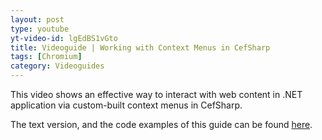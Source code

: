 ```yaml
---
layout: post
type: youtube
yt-video-id: lgEdBS1vGto
title: Videoguide | Working with Context Menus in CefSharp
tags: [Chromium]
category: Videoguides
---
```

This video shows an effective way to interact with web content in .NET application via custom-built context menus in CefSharp.

The text version, and the code examples of this guide can be found [here](http://www.cefsharptutorials.com/Working-with-Context-Menus-in-CefSharp/).
